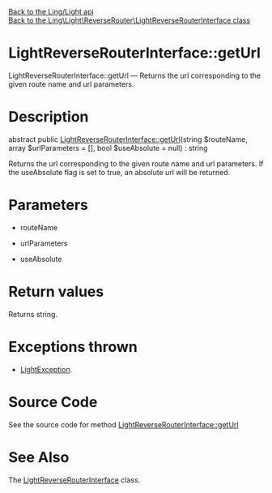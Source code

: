 [Back to the Ling/Light api](https://github.com/lingtalfi/Light/blob/master/doc/api/Ling/Light.md)<br>
[Back to the Ling\Light\ReverseRouter\LightReverseRouterInterface class](https://github.com/lingtalfi/Light/blob/master/doc/api/Ling/Light/ReverseRouter/LightReverseRouterInterface.md)


LightReverseRouterInterface::getUrl
================



LightReverseRouterInterface::getUrl — Returns the url corresponding to the given route name and url parameters.




Description
================


abstract public [LightReverseRouterInterface::getUrl](https://github.com/lingtalfi/Light/blob/master/doc/api/Ling/Light/ReverseRouter/LightReverseRouterInterface/getUrl.md)(string $routeName, array $urlParameters = [], bool $useAbsolute = null) : string




Returns the url corresponding to the given route name and url parameters.
If the useAbsolute flag is set to true, an absolute url will be returned.




Parameters
================


- routeName

    

- urlParameters

    

- useAbsolute

    


Return values
================

Returns string.


Exceptions thrown
================

- [LightException](https://github.com/lingtalfi/Light/blob/master/doc/api/Ling/Light/Exception/LightException.md).&nbsp;







Source Code
===========
See the source code for method [LightReverseRouterInterface::getUrl](https://github.com/lingtalfi/Light/blob/master/ReverseRouter/LightReverseRouterInterface.php#L39-L39)


See Also
================

The [LightReverseRouterInterface](https://github.com/lingtalfi/Light/blob/master/doc/api/Ling/Light/ReverseRouter/LightReverseRouterInterface.md) class.



